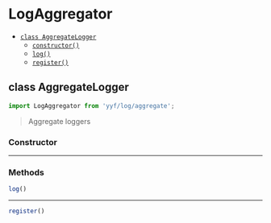 # LogAggregator

- [`class AggregateLogger`](#class-aggregatelogger)
  - [`constructor()`](#aggregatelogger-constructor-constructor)
  - [`log()`](#aggregatelogger-method-log)
  - [`register()`](#aggregatelogger-method-register)

<a id="class-aggregatelogger"></a><h2>class AggregateLogger</h2>
``` javascript
import LogAggregator from 'yyf/log/aggregate';
```
> Aggregate loggers


<h3>Constructor</h3>
<a id="aggregatelogger-constructor-constructor"></a>


---

<h3>Methods</h3>

<a id="aggregatelogger-method-log"></a>

``` javascript
log()
```



---

<a id="aggregatelogger-method-register"></a>

``` javascript
register()
```





